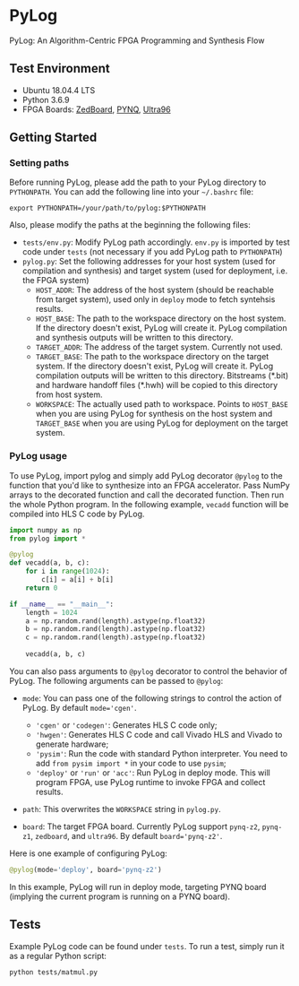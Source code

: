 # PyLog

PyLog: An Algorithm-Centric FPGA Programming and Synthesis Flow

## Test Environment
 - Ubuntu 18.04.4 LTS
 - Python 3.6.9
 - FPGA Boards: [ZedBoard](http://zedboard.org/product/zedboard), [PYNQ](https://store.digilentinc.com/pynq-z1-python-productivity-for-zynq-7000-arm-fpga-soc/), [Ultra96](http://zedboard.org/product/ultra96)

## Getting Started

### Setting paths

Before running PyLog, please add the path to your PyLog directory to `PYTHONPATH`. You can add the following line into your `~/.bashrc` file:
```{bash}
export PYTHONPATH=/your/path/to/pylog:$PYTHONPATH
```

Also, please modify the paths at the beginning the following files: 
- `tests/env.py`: Modify PyLog path accordingly. `env.py` is imported by test code under `tests` (not necessary if you add PyLog path to `PYTHONPATH`)
- `pylog.py`: Set the following addresses for your host system (used for compilation and synthesis) and target system (used for deployment, i.e. the FPGA system)
  - `HOST_ADDR`: The address of the host system (should be reachable from target system), used only in `deploy` mode to fetch syntehsis results. 
  - `HOST_BASE`: The path to the workspace directory on the host system. If the directory doesn't exist, PyLog will create it. PyLog compilation and synthesis outputs will be written to this directory. 
  - `TARGET_ADDR`: The address of the target system. Currently not used. 
  - `TARGET_BASE`: The path to the workspace directory on the target system. If the directory doesn't exist, PyLog will create it. PyLog compilation outputs will be written to this directory. Bitstreams (\*.bit) and hardware handoff files (\*.hwh) will be copied to this directory from host system. 
  - `WORKSPACE`: The actually used path to workspace. Points to `HOST_BASE` when you are using PyLog for synthesis on the host system and `TARGET_BASE` when you are using PyLog for deployment on the target system.  

### PyLog usage
To use PyLog, import pylog and simply add PyLog decorator `@pylog` to the function that you'd like to synthesize into an FPGA accelerator. Pass NumPy arrays to the decorated function and call the decorated function. Then run the whole Python program. In the following example, `vecadd` function will be compiled into HLS C code by PyLog. 

```Python
import numpy as np
from pylog import *

@pylog
def vecadd(a, b, c):
    for i in range(1024):
        c[i] = a[i] + b[i]
    return 0

if __name__ == "__main__":
    length = 1024
    a = np.random.rand(length).astype(np.float32)
    b = np.random.rand(length).astype(np.float32)
    c = np.random.rand(length).astype(np.float32)
    
    vecadd(a, b, c)
```

You can also pass arguments to `@pylog` decorator to control the behavior of PyLog. The following arguments can be passed to `@pylog`: 

- `mode`: You can pass one of the following strings to control the action of PyLog. By default `mode='cgen'`.
  - `'cgen'` or `'codegen'`: Generates HLS C code only; 
  - `'hwgen'`: Generates HLS C code and call Vivado HLS and Vivado to generate hardware; 
  - `'pysim'`: Run the code with standard Python interpreter. You need to add `from pysim import *` in your code to use `pysim`; 
  - `'deploy'` or `'run'` or `'acc'`: Run PyLog in deploy mode. This will program FPGA, use PyLog runtime to invoke FPGA and collect results. 
  
- `path`: This overwrites the `WORKSPACE` string in `pylog.py`. 
- `board`: The target FPGA board. Currently PyLog support `pynq-z2`, `pynq-z1`, `zedboard`, and `ultra96`. By default `board='pynq-z2'`. 

Here is one example of configuring PyLog:  

```Python
@pylog(mode='deploy', board='pynq-z2')
```
In this example, PyLog will run in deploy mode, targeting PYNQ board (implying the current program is running on a PYNQ board). 

## Tests

Example PyLog code can be found under `tests`. To run a test, simply run it as a regular Python script: 

```bash
python tests/matmul.py
```


